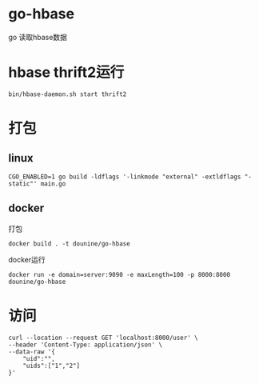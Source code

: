 # go-hbase
go 读取hbase数据
# hbase thrift2运行
```shell
bin/hbase-daemon.sh start thrift2
```
# 打包
## linux
```shell
CGO_ENABLED=1 go build -ldflags '-linkmode "external" -extldflags "-static"' main.go
```
## docker
打包
```shell
docker build . -t dounine/go-hbase
```
docker运行
```shell
docker run -e domain=server:9090 -e maxLength=100 -p 8000:8000 dounine/go-hbase
```
# 访问
```shell
curl --location --request GET 'localhost:8000/user' \
--header 'Content-Type: application/json' \
--data-raw '{
    "uid":"",
    "uids":["1","2"]
}'
```